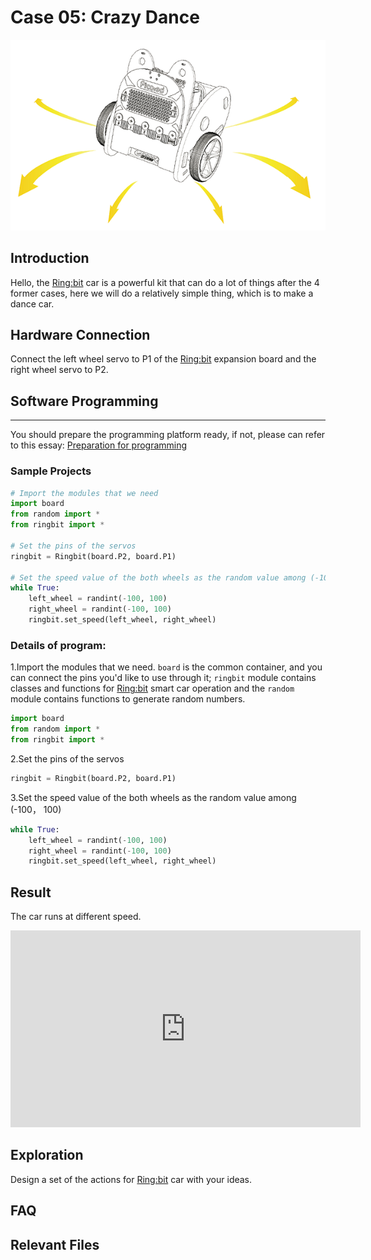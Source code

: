 # Case 05: Crazy Dance

![](./images/case05.png)

## Introduction

Hello, the [Ring:bit](https://shop.elecfreaks.com/products/elecfreaks-pico-ed-ring-bit-v2-car-kit-with-pico-ed-board?_pos=2&_sid=18032a345&_ss=r) car is a powerful kit that can do a lot of things after the 4 former cases, here we will do a relatively simple thing, which is to make a dance car. 

## Hardware Connection

Connect the left wheel servo to P1 of the [Ring:bit](https://shop.elecfreaks.com/products/elecfreaks-pico-ed-ring-bit-v2-car-kit-with-pico-ed-board?_pos=2&_sid=18032a345&_ss=r) expansion board and the right wheel servo to P2.

## Software Programming

---

You should prepare the programming platform ready, if not, please can refer to this essay: [Preparation for programming](https://www.elecfreaks.com/learn-en/pico-ed/index.html)

### Sample Projects

```python
# Import the modules that we need
import board
from random import *
from ringbit import *

# Set the pins of the servos
ringbit = Ringbit(board.P2, board.P1)

# Set the speed value of the both wheels as the random value among (-100， 100)
while True:
    left_wheel = randint(-100, 100)
    right_wheel = randint(-100, 100)
    ringbit.set_speed(left_wheel, right_wheel)
```

### Details of program:

1.Import the modules that we need. `board` is the common container, and you can connect the pins you'd like to use through it; `ringbit` module contains classes and functions for [Ring:bit](https://shop.elecfreaks.com/products/elecfreaks-pico-ed-ring-bit-v2-car-kit-with-pico-ed-board?_pos=2&_sid=18032a345&_ss=r) smart car operation and the `random` module contains functions to generate random numbers.

```python
import board
from random import *
from ringbit import *
```

2.Set the pins of the servos
```python
ringbit = Ringbit(board.P2, board.P1)
```

3.Set the speed value of the both wheels as the random value among (-100， 100)
```python
while True:
    left_wheel = randint(-100, 100)
    right_wheel = randint(-100, 100)
    ringbit.set_speed(left_wheel, right_wheel)
```
## Result

The car runs at different speed.

<iframe width="560" height="315" src="https://www.youtube.com/embed/-gWBk3IHrqg" title="YouTube video player" frameborder="0" allow="accelerometer; autoplay; clipboard-write; encrypted-media; gyroscope; picture-in-picture" allowfullscreen></iframe>

## Exploration

Design a set of the actions for [Ring:bit](https://shop.elecfreaks.com/products/elecfreaks-pico-ed-ring-bit-v2-car-kit-with-pico-ed-board?_pos=2&_sid=18032a345&_ss=r) car with your ideas. 

## FAQ

## Relevant Files
